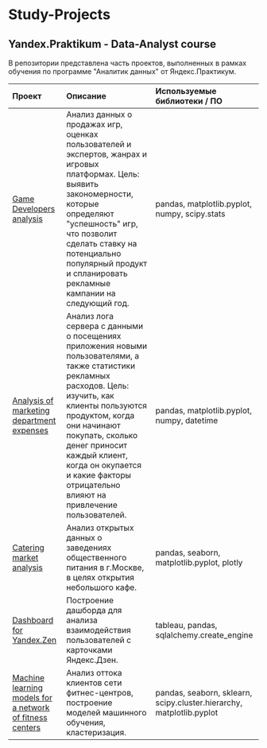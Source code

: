# Study-Projects
## Yandex.Praktikum - Data-Analyst course

В репозитории представлена часть проектов, выполненных в рамках обучения по программе "Аналитик данных" от Яндекс.Практикум.

| Проект | Описание | Используемые библиотеки / ПО |
| :-------------------- | :--------------------- |:---------------------------|
| [Game Developers analysis](https://github.com/AleksandrAntonov7/Study-Projects/tree/main/Game%20Developers%20analysis)  | Анализ данных о продажах игр, оценках пользователей и экспертов, жанрах и игровых платформах. Цель: выявить закономерности, которые определяют "успешность" игр, что позволит сделать ставку на потенциально популярный продукт и спланировать рекламные кампании на следующий год. | pandas, matplotlib.pyplot, numpy, scipy.stats |
| [Analysis of marketing department expenses](https://github.com/AleksandrAntonov7/Study-Projects/tree/main/Analysis%20of%20marketing%20department%20expenses) | Анализ лога сервера с данными о посещениях приложения новыми пользователями, а также статистики рекламных расходов. Цель: изучить, как клиенты пользуются продуктом, когда они начинают покупать, сколько денег приносит каждый клиент, когда он окупается и какие факторы отрицательно влияют на привлечение пользователей. | pandas, matplotlib.pyplot, numpy, datetime |
| [Catering market analysis](https://github.com/AleksandrAntonov7/Study-Projects/tree/main/Catering%20market%20analysis) | Анализ открытых данных о заведениях общественного питания в  г.Москве, в целях открытия небольшого кафе. | pandas, seaborn, matplotlib.pyplot, plotly |
| [Dashboard for Yandex.Zen](https://github.com/AleksandrAntonov7/Study-Projects/tree/main/Dashboard%20for%20Yandex.Zen#dashboard-for-yandexzen) | Построение дашборда для анализа взаимодействия пользователей с карточками Яндекс.Дзен. | tableau, pandas, sqlalchemy.create_engine |
| [Machine learning models for a network of fitness centers](https://github.com/AleksandrAntonov7/Study-Projects/tree/main/Machine%20learning%20models%20for%20a%20network%20of%20fitness%20centers#catering-market-analysis) | Анализ оттока клиентов сети фитнес-центров, построение моделей машинного обучения, кластеризация. | pandas, seaborn, sklearn, scipy.cluster.hierarchy, matplotlib.pyplot |
